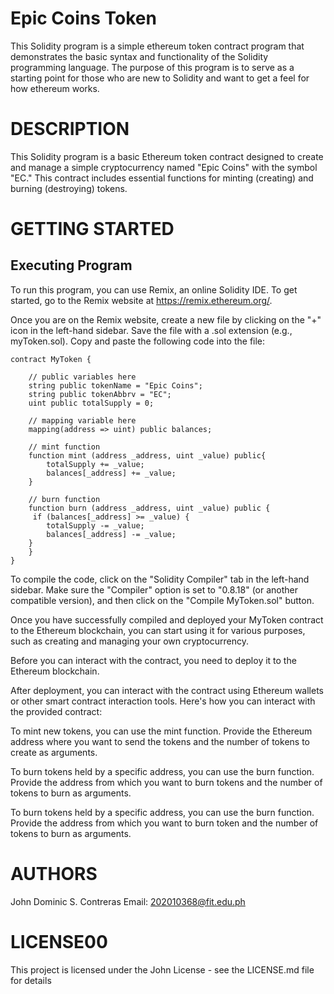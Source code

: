 # Epic Coins Token
This Solidity program is a simple ethereum token contract program that demonstrates the basic syntax and functionality of the Solidity programming language. The purpose of this program is to serve as a starting point for those who are new to Solidity and want to get a feel for how ethereum works.
# DESCRIPTION
This Solidity program is a basic Ethereum token contract designed to create and manage a simple cryptocurrency named "Epic Coins" with the symbol "EC." This contract includes essential functions for minting (creating) and burning (destroying) tokens.
# GETTING STARTED
## Executing Program
To run this program, you can use Remix, an online Solidity IDE. To get started, go to the Remix website at https://remix.ethereum.org/.

Once you are on the Remix website, create a new file by clicking on the "+" icon in the left-hand sidebar. Save the file with a .sol extension (e.g., myToken.sol). Copy and paste the following code into the file:
```solidity
contract MyToken {

    // public variables here
    string public tokenName = "Epic Coins";
    string public tokenAbbrv = "EC";
    uint public totalSupply = 0;

    // mapping variable here
    mapping(address => uint) public balances; 

    // mint function
    function mint (address _address, uint _value) public{
        totalSupply += _value;
        balances[_address] += _value;
    }

    // burn function
    function burn (address _address, uint _value) public {
     if (balances[_address] >= _value) {
        totalSupply -= _value;
        balances[_address] -= _value;
    }
    }
}
```
To compile the code, click on the "Solidity Compiler" tab in the left-hand sidebar. Make sure the "Compiler" option is set to "0.8.18" (or another compatible version), and then click on the "Compile MyToken.sol" button.

Once you have successfully compiled and deployed your MyToken contract to the Ethereum blockchain, you can start using it for various purposes, such as creating and managing your own cryptocurrency. 

Before you can interact with the contract, you need to deploy it to the Ethereum blockchain. 

After deployment, you can interact with the contract using Ethereum wallets or other smart contract interaction tools. Here's how you can interact with the provided contract:

To mint  new tokens, you can use the mint function. Provide the Ethereum address where you want to send the tokens and the number of tokens to create as arguments.

To burn  tokens held by a specific address, you can use the burn function. Provide the address from which you want to burn tokens and the number of tokens to burn as arguments.

To burn  tokens held by a specific address, you can use the burn function. Provide the address from which you want to burn token and the number of tokens to burn as arguments.

# AUTHORS
John Dominic S. Contreras
Email:
202010368@fit.edu.ph
# LICENSE00
This project is licensed under the John License - see the LICENSE.md file for details
